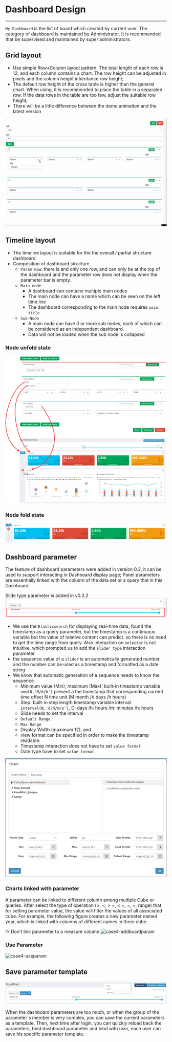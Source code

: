 <h1> Dashboard Design </h1>

---

`My Dashboard` is the list of board which created by current user. The category of dashboard is maintained by Administrator.
It is recommended that be supervised and maintained by super administrators.

## Grid layout

* Use simple Row+Column layout pattern. The total length of each row is 12, and each column contains a chart. The row height can be adjusted in pixels and the column height inheritance row height;
* The default row height of the cross table is higher than the general chart. When using, it is recommended to place the table in a separated row. If the data rows in the table are too few, adjust the suitable row height;
* There will be a little difference between the demo animation and the latest version

![board design](https://raw.githubusercontent.com/yzhang921/CloudResource/gif/gif/cboard/board_degin.gif)

## Timeline layout

* The timeline layout is suitable for the the overall / partial structure dashboard
* Composition of dashboard structure
    * `Param Row`: there is and only one row, and can only be at the top of the dashboard and the parameter row does not display when the parameter bar is empty.
    * `Main node` 
        * A dashboard can contains multiple main nodes
        * The main node can have a name which can be seen on the left time line
        * The dashboard corresponding to the main node requires `main title`
    * `Sub-Node`
        * A main node can have 0 or more sub nodes, each of which can be considered as an independent dashboard.
        * Data will not be loaded when the sub node is collapsed

### Node unfold state

![](/assets/TimeLineBoard.png)

### Node fold state

![](/assets/timeline_collapse.png)

## Dashboard parameter

The feature of dashboard parameters were added in version 0.2, it can be used to support interacting in Dashboard display page;
Panel parameters are essentially linked with the column of the data set or a query that in this Dashboard.

Slide type parameter is added in v0.3.2
![](/assets/config_param_slider.png)

* We use the `Elasticsearch` for displaying real-time data, found the timestamp as a query parameter, but the timestamp is a continuous variable but the value of relative content can predict. so there is no need to get the time range from  query. Also interaction on `selector` is not intuitive, which prompted us to add the `slider type` interaction parameter
* the sequence value of a `slider` is an automatically generated number, and the number can be used as a timestamp and formatted as a date string
* We know that automatic generation of a sequence needs to know the sequence
    * Minimum value (Min), maximum (Max): built-in timestamp variable `now(N,'M/d/h')` present a the timestamp that corresponding current time offset N time unit (M month /d days /h hours)
    * Step: built-in step length timestamp variable interval `interval(N,'d/h/m/s')`, D: days /h: hours /m: minutes /h: hours
    * Slide needs to set the interval
    * `Default Range`
    * `Max Range`
    * Display Width (maximum 12), and
    * view format can be specified in order to make the timestamp readable.
    * Timestamp interaction does not have to set `value format`
    * Date type have to set `value format`

![](/assets/slider_param.png)

### Charts linked with parameter

A parameter can be linked to different column among multiple Cube or queries.
After select the type of operation  (>, <, > =, < =, =, =, range) that for setting parameter value, the value will filter the values of all associated cube. For example, the following figure creates a new parameter named year, which is linked with columns of different names in three cube.

!> Don't link parameter to a measure column
![case4-addboardparam](https://cloud.githubusercontent.com/assets/6037522/21478022/74216f2e-cb82-11e6-9612-390a2f93184c.gif)

### Use Parameter
![case4-useparam](https://cloud.githubusercontent.com/assets/6037522/21478021/73f81fe8-cb82-11e6-95ea-d98b43a4abf2.gif)

## Save parameter template
![](/assets/board_param_template.png)

When the dashboard parameters are too much, or when the group of the parameter`s member is very complex, you can save the current parameters as a template.
Then, next time after login, you can quickly reload back the parameters, bind dashboard parameter and bind with user, each user can save his specific parameter template.